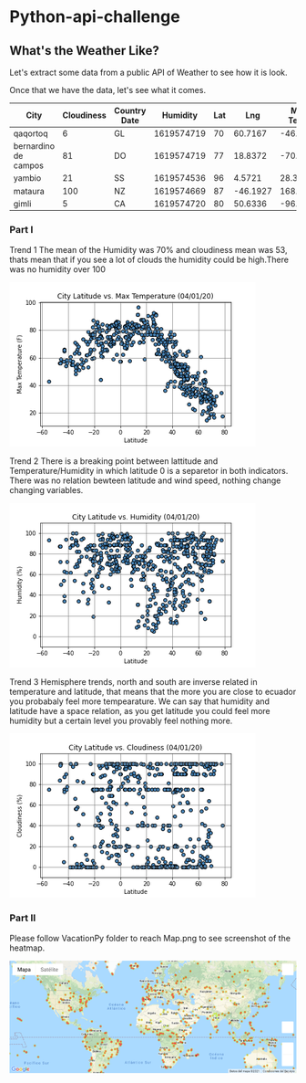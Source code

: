 # Python-api-challenge
## What's the Weather Like?

Let's extract some data from a public API of Weather to see how it is look.

Once that we have the data, let's see what it comes.

City | Cloudiness | Country	Date | Humidity | Lat | Lng | Max Temp | Wind Speed
---- | ---------- | ------------ | -------- | --- | --- | -------- | ----------
qaqortoq | 6 | GL | 1619574719 | 70 | 60.7167 | -46.0333 | 41.00 | 6.91
bernardino de campos | 81 | DO | 1619574719 | 77 | 18.8372 | -70.0172 | 77.00 | 1.01
yambio | 21 | SS | 1619574536 | 96 | 4.5721 | 28.3955 | 67.05 | 4.05
mataura | 100 | NZ | 1619574669 | 87 | -46.1927 | 168.8643 | 55.99 | 15.01
gimli | 5 | CA | 1619574720 | 80 | 50.6336 | -96.9907 | 35.60 | 10.36


### Part I 

Trend 1
The mean of the Humidity was 70% and cloudiness mean was 53, thats mean that if you see a lot of clouds the humidity could be high.There was no humidity over 100

![Trend1](https://github.com/greaterpablo/python-api-challenge/blob/main/WeatherPy/fig1.png) 

Trend 2
There is a breaking point between lattitude and Temperature/Humidity in which latitude 0 is a separetor in both indicators. There was no relation bewteen latitude and wind speed, nothing change changing variables.

![Trend2](https://github.com/greaterpablo/python-api-challenge/blob/main/WeatherPy/fig2.png) 

Trend 3
Hemisphere trends, north and south are inverse related in temperature and latitude, that means that the more you are close to ecuador you probabaly feel more tempearature. We can say that humidity and latitude have a space relation, as you get latitude you could feel more humidity but a certain level you provably feel nothing more.

![Trend3](https://github.com/greaterpablo/python-api-challenge/blob/main/WeatherPy/fig3.png) 

### Part II

Please follow VacationPy folder to reach Map.png to see screenshot of the heatmap.

![Map](https://github.com/greaterpablo/python-api-challenge/blob/main/VacationPy/map.png) 
